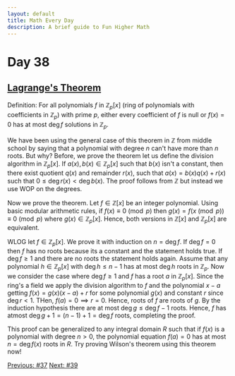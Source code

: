 ```yaml
---
layout: default
title: Math Every Day
description: A brief guide to Fun Higher Math
---
```

# Day 38

## [Lagrange's Theorem](https://en.wikipedia.org/wiki/Lagrange%27s_theorem_(number_theory))

Definition: For all polynomials $f$ in $\mathbb{Z}_p[x]$ (ring of polynomials with coefficients in $\mathbb{Z}_p$) with prime $p$, either every coefficient of $f$ is null or $f(x)=0$ has at most $\deg{f}$ solutions in $\mathbb{Z}_p$.

We have been using the general case of this theorem in $\mathbb{Z}$ from middle school by saying that a polynomial with degree $n$ can't have more than $n$ roots. But why? Before, we prove the theorem let us define the division algorithm in $\mathbb{Z}_p[x]$. If $a(x),b(x) \in \mathbb{Z}_p[x]$ such that $b(x)$ isn't a constant, then there exist quotient $q(x)$ and remainder $r(x)$, such that $a(x)=b(x)q(x)+r(x)$ such that $0 \leq\deg r(x)<\deg b(x)$. The proof follows from $\mathbb{Z}$ but instead we use WOP on the degrees.

Now we prove the theorem. Let $f\in \mathbb{Z}[x]$ be an integer polynomial. Using basic modular arithmetic rules, if $f(x)\equiv 0 \pmod{p}$ then $g(x)=f(x\pmod{p})\equiv 0\pmod{p}$ where $g(x)\in\mathbb{Z}_p[x]$. Hence, both versions in $\mathbb{Z}[x]$ and $\mathbb{Z}_p[x]$ are equivalent.

WLOG let $f\in \mathbb{Z}_p[x]$. We prove it with induction on $n=\deg{f}$. If $\deg{f}=0$ then $f$ has no roots because its a constant and the statement holds true. If $\deg{f}\geq 1$ and there are no roots the statement holds again. Assume that any polynomial $h\in\mathbb{Z}_p[x]$ with $\deg h\leq n-1$ has at most $\deg h$ roots in $\mathbb{Z}_p$. Now we consider the case where $\deg{f}\geq 1$ and $f$ has a root $a$ in $\mathbb{Z}_p[x]$. Since the ring's a field we apply the division algorithm to $f$ and the polynomial $x-a$ getting $f(x)=g(x)(x-a)+r$ for some polynomial $g(x)$ and constant $r$ since $\deg{r}<1$. THen, $f(a)=0\implies r=0$. Hence, roots of $f$ are roots of $g$. By the induction hypothesis there are at most $\deg{g}\leq\deg{f}-1$ roots. Hence, $f$ has atmost $\deg{g}+1=(n-1)+1=\deg{f}$ roots, completing the proof.

This proof can be generalized to any integral domain $R$ such that if $f(x)$ is a polynomial with degree $n>0$, the polynomial equation $f(a)=0$ has at most $n=\deg{f(x)}$ roots in $R$. Try proving Wilson's theorem using this theorem now!




<div class="day-nav-wrapper">
  <a href="./day37.html" class="day-nav__link">Previous: #37</a>
  <a href="./day39.html" class="day-nav__link">Next: #39</a>
</div>


